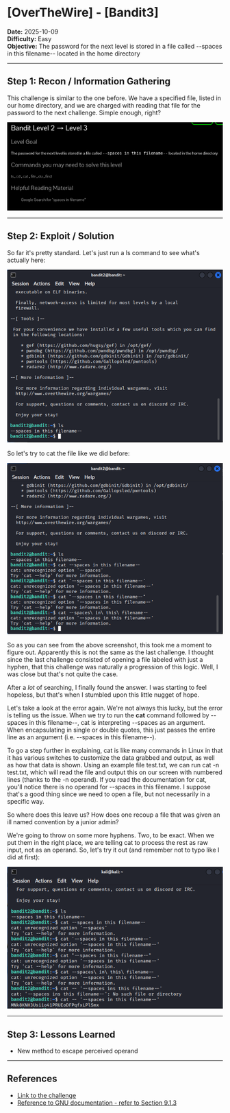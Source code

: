 # [OverTheWire] - [Bandit3]

**Date:** 2025-10-09  
**Difficulty:** Easy   
**Objective:** The password for the next level is stored in a file called --spaces in this filename-- located in the home directory

---

## Step 1: Recon / Information Gathering
This challenge is similar to the one before. We have a specified file, listed in our home directory, and we are charged with reading that file for the password to the next challenge. Simple enough, right?

![Screenshot of challenge text](/Assets/bandit3.png)

---

## Step 2: Exploit / Solution
So far it's pretty standard. Let's just run a ls command to see what's actually here:

![Screenshot of challenge text](/Assets/bandit3_ls.png)

So let's try to cat the file like we did before: 

![Screenshot of first cat attempt](/Assets/bandit3_cat1.png)

So as you can see from the above screenshot, this took me a moment to figure out. Apparently this is not the same as the last challenge. I thought since the last challenge consisted of opening a file labeled with just a hyphen, that this challenge was naturally a progression of this logic. Well, I was close but that's not quite the case.

After a *lot* of searching, I finally found the answer. I was starting to feel hopeless, but that's when I stumbled upon this little nugget of hope. 

Let's take a look at the error again. We're not always this lucky, but the error is telling us the issue. When we try to run the **cat** command followed by --spaces in this filename--, cat is interpreting --spaces as an argument. When encapsulating in single or double quotes, this just passes the entire line as an argument (i.e. --spaces in this filename--). 

To go a step further in explaining, cat is like many commands in Linux in that it has various switches to customize the data grabbed and output, as well as how that data is shown. Using an example file test.txt, we can run cat -n test.txt, which will read the file and output this on our screen with numbered lines (thanks to the -n operand). If you read the documentation for cat, you'll notice there is no operand for --spaces in this filename. I suppose that's a good thing since we need to open a file, but not necessarily in a specific way.

So where does this leave us? How does one recoup a file that was given an ill named convention by a junior admin? 

We're going to throw on some more hyphens. Two, to be exact. When we put them in the right place, we are telling cat to process the rest as raw input, not as an operand. So, let's try it out (and remember not to typo like I did at first):

![Screenshot of successful cat attempt](/Assets/bandit3_cat2.png)

---

## Step 3: Lessons Learned
- New method to escape perceived operand   

---

## References
- [Link to the challenge](https://overthewire.org/wargames/bandit/bandit3.html)  
- [Reference to GNU documentation - refer to Section 9.1.3](https://www.gnu.org/software/coreutils/manual/coreutils.html#cat-invocation)
